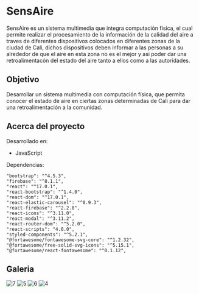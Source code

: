 # SensAire

SensAire es un sistema multimedia que integra computación física, el cual permite realizar el procesamiento de la información de la calidad del aire a traves de diferentes dispositivos colocados en diferentes zonas de la ciudad de Cali, dichos dispositivos deben informar a las personas a su alrededor de que el aire en esta zona no es el mejor y asi poder dar una retroalimentacón del estado del aire tanto a ellos como a las autoridades.

## Objetivo
Desarrollar un sistema multimedia con computación física, que permita conocer el estado de aire en ciertas zonas determinadas de Cali para dar una retroalimentación a la comunidad.

## Acerca del proyecto
Desarrollado en: 
  - JavaScript

Dependencias:

    "bootstrap": "^4.5.3",
    "firebase": "^8.1.1",
    "react": "^17.0.1",
    "react-bootstrap": "^1.4.0",
    "react-dom": "^17.0.1",
    "react-elastic-carousel": "^0.9.3",
    "react-firebase": "^2.2.8",
    "react-icons": "^3.11.0",
    "react-modal": "^3.11.2",
    "react-router-dom": "^5.2.0",
    "react-scripts": "4.0.0",
    "styled-components": "^5.2.1",
    "@fortawesome/fontawesome-svg-core": "^1.2.32",
    "@fortawesome/free-solid-svg-icons": "^5.15.1",
    "@fortawesome/react-fontawesome": "^0.1.12",
## Galeria

![7](https://user-images.githubusercontent.com/69731479/110887591-975d4e80-82b8-11eb-9d00-7027911684d9.gif)
![5](https://user-images.githubusercontent.com/69731479/110887593-97f5e500-82b8-11eb-9fc7-740bf39b0fc2.gif)
![6](https://user-images.githubusercontent.com/69731479/110887597-988e7b80-82b8-11eb-83d2-4bae96e4e2bc.gif)
![4](https://user-images.githubusercontent.com/69731479/110886884-57499c00-82b7-11eb-8392-2471cb056186.gif)

